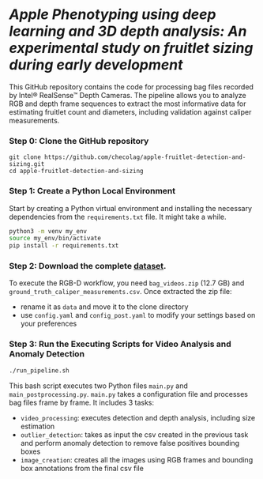 # *Apple Phenotyping using deep learning and 3D depth analysis: An experimental study on fruitlet sizing during early development*

This GitHub repository contains the code for processing bag files recorded by Intel® RealSense™ Depth Cameras. 
The pipeline allows you to analyze RGB and depth frame sequences to extract the most informative data for estimating fruitlet count and diameters, including validation against caliper measurements.

### Step 0: Clone the GitHub repository
```
git clone https://github.com/checolag/apple-fruitlet-detection-and-sizing.git
cd apple-fruitlet-detection-and-sizing
```
### Step 1: Create a Python Local Environment
Start by creating a Python virtual environment and installing the necessary dependencies from the `requirements.txt` file. It might take a while.

```bash
python3 -m venv my_env
source my_env/bin/activate
pip install -r requirements.txt
```

### Step 2: Download the complete [dataset](https://doi.org/10.5281/zenodo.14844598).
To execute the RGB-D workflow, you need `bag_videos.zip` (12.7 GB) and `ground_truth_caliper_measurements.csv`.
Once extracted the zip file:
- rename it as `data` and move it to the clone directory
- use `config.yaml` and `config_post.yaml` to modify your settings based on your preferences

### Step 3: Run the Executing Scripts for Video Analysis and Anomaly Detection
```bash
./run_pipeline.sh
```
This bash script executes two Python files `main.py` and `main_postprocessing.py`.
`main.py` takes a configuration file and processes bag files frame by frame. It includes 3 tasks:
- `video_processing`: executes detection and depth analysis, including size estimation
- `outlier_detection`: takes as input the csv created in the previous task and perform anomaly detection to remove false positives bounding boxes
- `image_creation`: creates all the images using RGB frames and bounding box annotations from the final csv file

 


